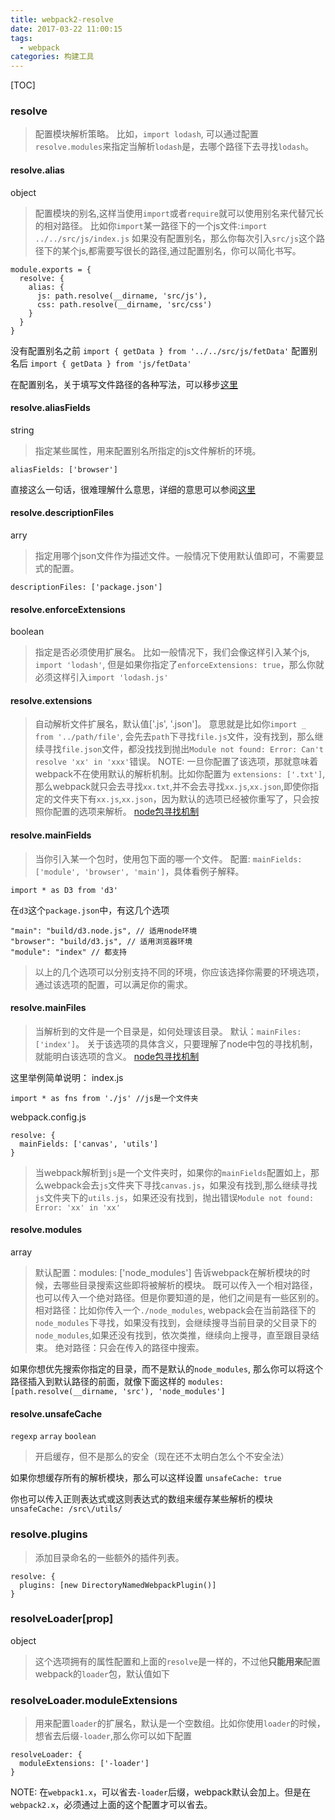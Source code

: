 ```yaml
---
title: webpack2-resolve
date: 2017-03-22 11:00:15
tags: 
  - webpack
categories: 构建工具
---
```



[TOC]

### resolve
> 配置模块解析策略。
> 比如，`import lodash`, 可以通过配置`resolve.modules`来指定当解析`lodash`是，去哪个路径下去寻找`lodash`。

#### resolve.alias
object
> 配置模块的别名,这样当使用`import`或者`require`就可以使用别名来代替冗长的相对路径。
> 比如你`import`某一路径下的一个js文件:`import ../../src/js/index.js`
> 如果没有配置别名，那么你每次引入`src/js`这个路径下的某个js,都需要写很长的路径,通过配置别名，你可以简化书写。

```
module.exports = {
  resolve: {
    alias: {
      js: path.resolve(__dirname, 'src/js'),
      css: path.resolve(__dirname, 'src/css')
    }
  }
}
```
没有配置别名之前
`import { getData } from '../../src/js/fetData'`
配置别名后
`import { getData } from 'js/fetData'`

在配置别名，关于填写文件路径的各种写法，可以移步[这里](https://webpack.js.org/configuration/resolve/)


#### resolve.aliasFields
string
> 指定某些属性，用来配置别名所指定的js文件解析的环境。

`aliasFields: ['browser']`

直接这么一句话，很难理解什么意思，详细的意思可以参阅[这里](http://www.ibm.com/developerworks/cn/web/1501_chengfu_browserify/)


#### resolve.descriptionFiles
arry
> 指定用哪个json文件作为描述文件。一般情况下使用默认值即可，不需要显式的配置。

`descriptionFiles: ['package.json']`

#### resolve.enforceExtensions
boolean
> 指定是否必须使用扩展名。
比如一般情况下，我们会像这样引入某个js, `import 'lodash'`, 但是如果你指定了`enforceExtensions: true`，那么你就必须这样引入`import 'lodash.js'`

#### resolve.extensions
> 自动解析文件扩展名，默认值['.js', '.json']。
> 意思就是比如你`import _ from '../path/file'`, 会先去`path`下寻找`file.js`文件，没有找到，那么继续寻找`file.json`文件，都没找找到抛出`Module not found: Error: Can't resolve 'xx' in 'xxx'`错误。
> NOTE: 一旦你配置了该选项，那就意味着webpack不在使用默认的解析机制。比如你配置为
> `extensions: ['.txt']`, 那么webpack就只会去寻找`xx.txt`,并不会去寻找`xx.js`,`xx.json`,即使你指定的文件夹下有`xx.js`,`xx.json`，因为默认的选项已经被你重写了，只会按照你配置的选项来解析。
[node包寻找机制](https://nodejs.org/dist/latest-v7.x/docs/api/modules.html)

#### resolve.mainFields
> 当你引入某一个包时，使用包下面的哪一个文件。
> 配置: `mainFields: ['module', 'browser', 'main']`，具体看例子解释。

```
import * as D3 from 'd3'
```

在`d3`这个`package.json`中，有这几个选项
```
"main": "build/d3.node.js", // 适用node环境
"browser": "build/d3.js", // 适用浏览器环境
"module": "index" // 都支持
```
> 以上的几个选项可以分别支持不同的环境，你应该选择你需要的环境选项，通过该选项的配置，可以满足你的需求。

#### resolve.mainFiles
> 当解析到的文件是一个目录是，如何处理该目录。
> 默认：`mainFiles: ['index']`。
关于该选项的具体含义，只要理解了node中包的寻找机制，就能明白该选项的含义。
[node包寻找机制](https://nodejs.org/dist/latest-v7.x/docs/api/modules.html)

这里举例简单说明：
index.js
```
import * as fns from './js' //js是一个文件夹
```
webpack.config.js
```
resolve: {
  mainFields: ['canvas', 'utils']
}
```
> 当webpack解析到`js`是一个文件夹时，如果你的`mainFields`配置如上，那么webpack会去`js`文件夹下寻找`canvas.js`，如果没有找到,那么继续寻找`js`文件夹下的`utils.js`，如果还没有找到，抛出错误`Module not found: Error: 'xx' in 'xx'`

#### resolve.modules
array
> 默认配置：modules: ['node_modules']
> 告诉webpack在解析模块的时候，去哪些目录搜索这些即将被解析的模块。
> 既可以传入一个相对路径，也可以传入一个绝对路径。但是你要知道的是，他们之间是有一些区别的。
> 相对路径：比如你传入一个`./node_modules`, webpack会在当前路径下的`node_modules`下寻找，如果没有找到，会继续搜寻当前目录的父目录下的`node_modules`,如果还没有找到，依次类推，继续向上搜寻，直至跟目录结束。
> 绝对路径：只会在传入的路径中搜索。

如果你想优先搜索你指定的目录，而不是默认的`node_modules`, 那么你可以将这个路径插入到默认路径的前面，就像下面这样的
`modules: [path.resolve(__dirname, 'src'), 'node_modules']`

#### resolve.unsafeCache
`regexp` `array` `boolean`

> 开启缓存，但不是那么的安全（现在还不太明白怎么个不安全法）

如果你想缓存所有的解析模块，那么可以这样设置
`unsafeCache: true`

你也可以传入正则表达式或这则表达式的数组来缓存某些解析的模块
`unsafeCache: /src\/utils/`

### resolve.plugins
> 添加目录命名的一些额外的插件列表。

```
resolve: {
  plugins: [new DirectoryNamedWebpackPlugin()]
}
```

### resolveLoader[prop]
object
> 这个选项拥有的属性配置和上面的`resolve`是一样的，不过他**只能用来**配置webpack的`loader`包，默认值如下

### resolveLoader.moduleExtensions
> 用来配置`loader`的扩展名，默认是一个空数组。比如你使用`loader`的时候，想省去后缀`-loader`,那么你可以如下配置

```
resolveLoader: {
  moduleExtensions: ['-loader']
}
```
NOTE: 在`webpack1.x`，可以省去`-loader`后缀，webpack默认会加上。但是在`webpack2.x`，必须通过上面的这个配置才可以省去。
